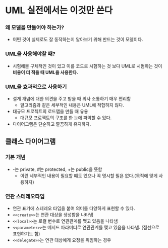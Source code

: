 # UML 실전에서는 이것만 쓴다

### 왜 모델을 만들어야 하는가?
- 어떤 것이 실제로도 잘 동작하는지 알아보기 위해 만드는 것이 모델이다.

### UML을 사용해야할 때?
- 시험해볼 구체적인 것이 있고 이를 코드로 시험하는 것 보다 UML로 시험하는 것이 **비용이 더 적을 때 UML을 사용한다.**

### UML을 효과적으로 사용하기
- 설계 개념에 대한 의견을 주고 받을 때 의사 소통하기 매우 편리함
    - 알고리즘과 같은 세부적인 내용은 UML에 적합하지 않다.
- 대규모 프로젝트의 로드맵을 만들 때 유용
    - 대규모 프로젝트의 구조를 한 눈에 파악할 수 있다.
- 다이어그램은 단순하고 깔끔하게 유지하자.

## 클래스 다이어그램
### 기본 개념
- -는 private, #는 protected, +는 public을 뜻함
    - 이런 세부적인 내용이 필요할 떄도 있으나 꼭 명시할 필욘 없다.(목적에 맞게 사용하자)
    
### 연관 스테레오타입
- 연관 표기에 스테레오 타입을 붙여 의미를 다양하게 표현할 수 있다.
- `<<create>>`는 연관 대상을 생성함을 나타냄 
- `<<local>>`는 로컬 변수로 연관관계를 맺고 있음을 나타냄
- `<<parameter>>`는 메서드 파라미터로 연관관계를 맺고 있음을 나타냄. (점선으로 표현하기도 함)
- `<<delegate>>`는 연관 대상에게 요청을 위임하는 경우
